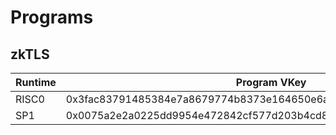 # Programs

## zkTLS

| Runtime | Program VKey | Version |
| ------- | ------------ | ------- |
| RISC0 | 0x3fac83791485384e7a8679774b8373e164650e6aed6c7ae3d608a9ae3b766bbe | 0.1.0 |
| SP1   | 0x0075a2e2a0225dd9954e472842cf577d203b4cd86f657ec209007a29ea08e8ea | 0.1.0 |
